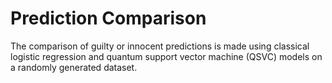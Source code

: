 # Prediction Comparison
The comparison of guilty or innocent predictions is made using classical logistic regression and quantum support vector machine (QSVC) models on a randomly generated dataset.
